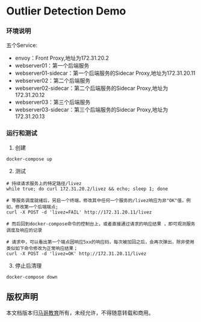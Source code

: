 # Outlier Detection Demo

### 环境说明
五个Service:
- envoy：Front Proxy,地址为172.31.20.2
- webserver01：第一个后端服务
- webserver01-sidecar：第一个后端服务的Sidecar Proxy,地址为172.31.20.11
- webserver02：第二个后端服务
- webserver02-sidecar：第二个后端服务的Sidecar Proxy,地址为172.31.20.12
- webserver03：第三个后端服务
- webserver03-sidecar：第三个后端服务的Sidecar Proxy,地址为172.31.20.13

### 运行和测试
1. 创建
```
docker-compose up
```

2. 测试
```
# 持续请求服务上的特定路径/livez
while true; do curl 172.31.20.2/livez && echo; sleep 1; done

# 等服务调度就绪后，另启一个终端，修改其中任何一个服务的/livez响应为非"OK"值，例如，修改第一个后端端点;
curl -X POST -d 'livez=FAIL' http://172.31.20.11/livez

# 而后回到docker-compose命令的控制台上，或者直接通过请求的响应结果 ，即可观测服务调度及响应的记录

# 请求中，可以看出第一个端点因响应5xx的响应码，每次被加回之后，会再次弹出，除非使用类似如下命令修改为正常响应结果；
curl -X POST -d 'livez=OK' http://172.31.20.11/livez
```

3. 停止后清理
```
docker-compose down
```

## 版权声明
本文档版本归[马哥教育](www.magedu.com)所有，未经允许，不得随意转载和商用。
